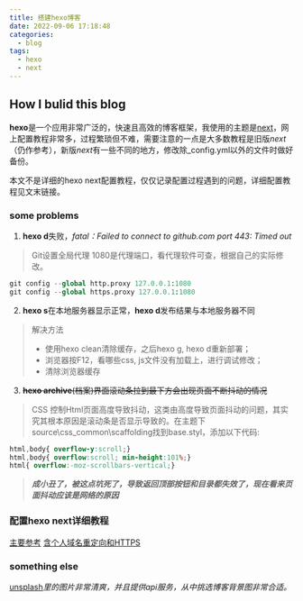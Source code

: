 ```yaml
---
title: 搭建hexo博客
date: 2022-09-06 17:18:48
categories:
  - blog
tags:
  - hexo
  - next
---
```

## How I bulid this blog
**hexo**是一个应用非常广泛的，快速且高效的博客框架，我使用的主题是[next](https://github.com/theme-next/hexo-theme-next)，网上配置教程非常多，过程繁琐但不难，需要注意的一点是大多数教程是旧版*next*（仍作参考），新版*next*有一些不同的地方，修改除_config.yml以外的文件时做好备份。

本文不是详细的hexo next配置教程，仅仅记录配置过程遇到的问题，详细配置教程见文末链接。
<!--more-->

### some problems
1. **hexo d**失败，*fatal：Failed to connect to github.com port 443: Timed out*

> Git设置全局代理
1080是代理端口，看代理软件可查，根据自己的实际修改。

```python
git config --global http.proxy 127.0.0.1:1080
git config --global https.proxy 127.0.0.1:1080
```
2. **hexo s**在本地服务器显示正常，**hexo d**发布结果与本地服务器不同
> 解决方法
> - 使用hexo clean清除缓存，之后hexo g, hexo d重新部署；
> - 浏览器按F12，看哪些css, js文件没有加载上，进行调试修改；
> - 清除浏览器缓存

3. ~~**hexo archive**(档案)界面滚动条拉到最下方会出现页面不断抖动的情况~~
>  CSS 控制Html页面高度导致抖动，这类由高度导致页面抖动的问题，其实究其根本原因是滚动条是否显示导致的。在主题下source\css\_common\scaffolding找到base.styl，添加以下代码:

```css
html,body{ overflow-y:scroll;}
html,body{ overflow:scroll; min-height:101%;}
html{ overflow:-moz-scrollbars-vertical;}
```
> ***成小丑了，被这点坑死了，导致返回顶部按钮和目录都失效了，现在看来页面抖动应该是网络的原因***

### 配置hexo next详细教程
[主要参考](https://minyuchengmin.github.io/2020/02/26/hexo-bo-ke-xin-ban-next-zhu-ti-da-jian/#valine-comments)
[含个人域名重定向和HTTPS](https://blog.shijy16.cn/2021/05/13/%E9%85%8D%E7%BD%AE/Hexo%E5%8D%9A%E5%AE%A2%E6%90%AD%E5%BB%BA/)

### something else
[unsplash](https://unsplash.com/)*里的图片非常清爽，并且提供api服务，从中挑选博客背景图非常合适。*